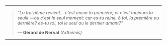 <!---
Jacinto27/Jacinto27 is a ✨ special ✨ repository because its `README.md` (this file) appears on your GitHub profile.
You can click the Preview link to take a look at your changes.
--->
---

> *"La treizième revient… c'est encor la première;
et c'est toujours la seule —ou c'est le seul moment;
car es-tu reine, ô toi, la première ou dernière?
es-tu roi, toi le seul ou le dernier amant?"*
> 
> — **Gérard de Nerval** *(Arthémis)*

---
